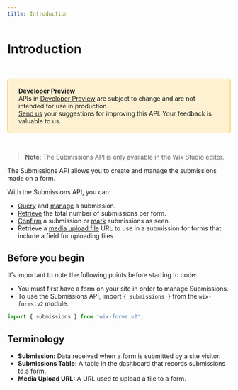```yaml
---
title: Introduction
---
```


# Introduction

&nbsp;

<div style="background-color: #FEF1D1; padding: 18px 24px; border-radius: 6px; border: 1px solid #FDB10C; box-sizing: border-box; display: inline-block">
    <b>Developer Preview</b>
    <br/>
    <span>APIs in <a href="https://www.wix.com/velo/reference/api-overview/developer-preview">Developer Preview</a> are subject to change and are not intended for use in production.<br/><a href="mailto:velo-preview-feedback@wix.com">Send us</a> your suggestions for improving this API. Your feedback is valuable to us.</span>
</div>  

&nbsp;

<!--
> **Note:**
> This module is [universal](/api-overview/api-versions#universal-modules). Functions in this module can run on both the backend and frontend, unless specified otherwise.
--> 

> **Note**:
> The Submissions API is only available in the Wix Studio editor.

The Submissions API allows you to create and manage the submissions made on a form. 

With the Submissions API, you can:
- [Query](wix-forms-v2/submissions/querysubmissionsbynamespace) and [manage](wix-forms-v2/submissions/createsubmission) a submission.
- [Retrieve](wix-forms-v2/submissions/countsubmission) the total number of submissions per form.
- [Confirm](wix-forms-v2/submissions/confirmsubmission) a submission or [mark](wix-forms-v2/submissions/bulkmarksubmissionsasseen) submissions as seen. 
- Retrieve a [media upload file](wix-forms-v2/submissions/getmediauploadurl) URL to use in a submission for forms that include a field for uploading files. 

## Before you begin

It’s important to note the following points before starting to code:
- You must first have a form on your site in order to manage Submissions.  
- To use the Submissions API, import `{ submissions }` from the `wix-forms.v2` module. 

```javascript
import { submissions } from 'wix-forms.v2';
```


## Terminology

- **Submission:** Data received when a form is submitted by a site visitor. 
- **Submissions Table:** A table in the dashboard that records submissions to a form. 
- **Media Upload URL:** A URL used to upload a file to a form. 
